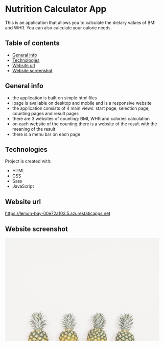 # Nutrition Calculator App

This is an application that allows you to calculate the dietary values ​​of BMI and WHR. 
You can also calculate your calorie needs.

## Table of contents

- [General info](#general-info)
- [Technologies](#technologies)
- [Website url](#website-url)
- [Website screenshot](#website-screenshots)

## General info

- the application is built on simple html files
- lpage is available on desktop and mobile and is a responsive website
- the application consists of 4 main views: start page, selection page, counting pages and result pages
- there are 3 websites of counting: BMI, WHR and calories calculation
- on each website of the counting there is a website of the result with the meaning of the result
- there is a menu bar on each page

## Technologies

Project is created with:

- HTML
- CSS
- Sass
- JavaScript

## Website url

https://lemon-bay-00e72a103.5.azurestaticapps.net

## Website screenshot

<img src="./images/pineapples.jpg" alt="app-screenshot">
